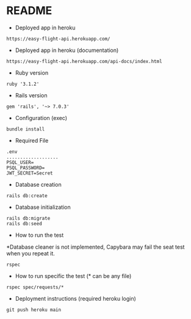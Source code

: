# README
* Deployed app in heroku
```console
https://easy-flight-api.herokuapp.com/
```

* Deployed app in heroku (documentation)
```console
https://easy-flight-api.herokuapp.com/api-docs/index.html
```

* Ruby version
```console
ruby '3.1.2'
```

* Rails version
```console
gem 'rails', '~> 7.0.3'
```

* Configuration (exec)
```console
bundle install
```

* Required File
```console
.env
...................
PSQL_USER=
PSQL_PASSWORD=
JWT_SECRET=Secret
```

* Database creation
```console
rails db:create
```

* Database initialization
```console
rails db:migrate
rails db:seed
```

* How to run the test

*Database cleaner is not implemented, Capybara may fail the seat test when you repeat it.
```console
rspec
```

* How to run specific the test (* can be any file)
```console
rspec spec/requests/*
```

* Deployment instructions (required heroku login)
```console
git push heroku main
```

